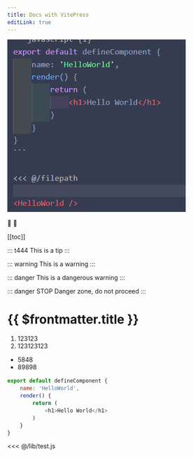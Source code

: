 ```yaml
---
title: Docs with VitePress
editLink: true
---
```


![An image](./lib/a1.png)

:tada: :100:

[[toc]]

::: t444
This is a tip
:::

::: warning
This is a warning
:::

::: danger
This is a dangerous warning
:::

::: danger STOP
Danger zone, do not proceed
:::

# {{ $frontmatter.title }}

1. 123123
2. 123123123

- 5848
- 89898

<script setup>
import HelloWorld from './components/HelloWorld.vue'
</script>

```javascript {1}
export default defineComponent {
    name: 'HelloWorld',
    render() {
        return (
            <h1>Hello World</h1>
        )
    }
}
```

<<< @/lib/test.js

<HelloWorld />